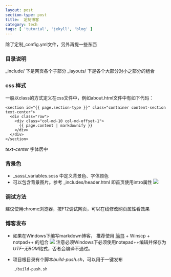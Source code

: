 ```yaml
---
layout: post
section-type: post
title:  定制博客 
category: tech
tags: [ 'tutorial', 'jekyll', 'blog' ]
---
```


除了定制_config.yml文件，另外再提一些东西

### 目录说明
_include/ 下是网页各个子部分
_layouts/ 下是各个大部分对小之部分的组合

### css 样式
一般以class的方式定义在css文件中，例如about.html文件中有如下代码：

	<section id="{{ page.section-type }}" class="container content-section text-center">
	  <div class="row">
		<div class="col-md-10 col-md-offset-1">
		  {{ page.content | markdownify }}
		</div>
	  </div>
	</section>
*text-center* 字体居中

### 背景色
+ _sass/_variables.scss 中定义背景色、字体颜色
+ 可以包含背景图片。参考 _includes/header.html 即首页使用intro属性
![](http://upload-images.jianshu.io/upload_images/1965578-c9c0761c80d10fec.png?imageMogr2/auto-orient/strip%7CimageView2/2/w/1240)

### 调试方法
建议使用chrome浏览器，按F12调试网页，可以在线修改网页属性看效果

### 博客发布
+ 如果在Windows下编写markdown博客，
推荐使用 [简书](http://www.jianshu.com/) + Winscp + notpad++ 的组合
![](http://upload-images.jianshu.io/upload_images/1965578-6cdd1aa72eae1d95.png?imageMogr2/auto-orient/strip%7CimageView2/2/w/1240)
注意必须Windows下必须使用notepad++编辑并保存为*UTF-无BOM*格式，否者会编译不通过。

+ 项目根目录有个脚本*build-push.sh*，可以用于一键发布

      ./build-push.sh
